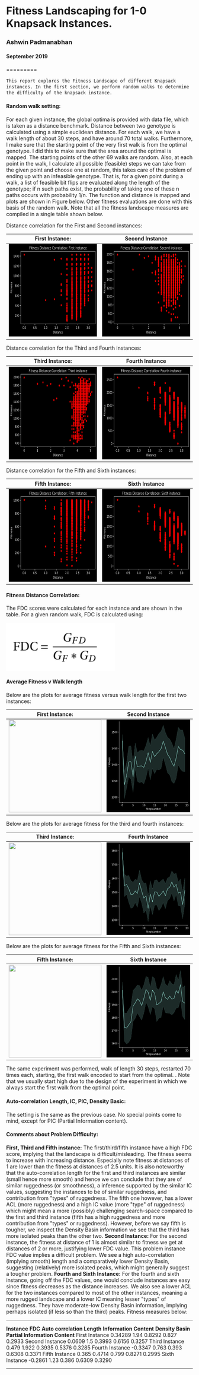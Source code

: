 # Fitness Landscaping for 1-0 Knapsack Instances.
### Ashwin Padmanabhan
#### September 2019
=========

    This report explores the Fitness Landscape of different Knapsack
    instances. In the first section, we perform random walks to determine
    the difficulty of the knapsack instance.


#### Random walk setting: 

For each given instance, the global optima is provided with data file,
which is taken as a distance benchmark. Distance between two genotype is
calculated using a simple euclidean distance. For each walk, we have a
walk length of about 30 steps, and have around 70 total walks.
Furthermore, I make sure that the starting point of the very first walk
is from the optimal genotype. I did this to make sure that the area
around the optimal is mapped. The starting points of the other 69 walks
are random. Also, at each point in the walk, I calculate all possible
(feasible) steps we can take from the given point and choose one at
random, this takes care of the problem of ending up with an infeasible
genotype. That is, for a given point during a walk, a list of feasible
bit flips are evaluated along the length of the genotype; if n such
paths exist, the probability of taking one of these n paths occurs
with probability 1/n. The function and distance is mapped and
plots are shown in Figure below. Other fitness evaluations are done with this basis of
the random walk. Note that all the fitness landscape measures are
compiled in a single table shown below.

Distance correlation for the First and Second instances: 

First Instance: | Second Instance
:-------------------------:|:-------------------------:
<img src="/ResultPlots/distance_correlation_first.png" width="250" height="250"> | <img src="/ResultPlots/distance_correlation_second.png" width="250" height="250">

Distance correlation for the Third and Fourth instances: 

Third Instance: | Fourth Instance
:-------------------------:|:-------------------------:
<img src="/ResultPlots/distance_correlation_third.png" width="250" height="250"> | <img src="/ResultPlots/distance_correlation_fourth.png" width="250" height="250">

Distance correlation for the Fifth and Sixth instances: 

Fifth Instance: | Sixth Instance
:-------------------------:|:-------------------------:
<img src="/ResultPlots/distance_correlation_fifth.png" width="250" height="250"> | <img src="/ResultPlots/distance_correlation_sixth.png" width="250" height="250">

#### Fitness Distance Correlation: 

The FDC scores were calculated for each instance and are shown in the
table. For a given random walk, FDC is calculated using:

<img src="/ResultPlots/fdcformula.png" align="middle"> 

#### Average Fitness v Walk length

Below are the plots for average fitness versus walk length for the first two instances: 

First Instance: | Second Instance
:-------------------------:|:-------------------------:
<img src="/ResultPlots/avgfitness_walk_firstinstance.png}" width="250" height="250"> | <img src="/ResultPlots/avgfitness_walk_secondinstance.png" width="250" height="250">

Below are the plots for average fitness for the third and fourth instances: 

Third Instance: | Fourth Instance
:-------------------------:|:-------------------------:
<img src="/ResultPlots/avgfitness_walk_thirdinstance.png}" width="250" height="250"> | <img src="/ResultPlots/avgfitness_walk_fourthinstance.png" width="250" height="250">


Below are the plots for average fitness for the Fifth and Sixth instances: 

Fifth Instance: | Sixth Instance
:-------------------------:|:-------------------------:
<img src="/ResultPlots/avgfitness_walk_fifthinstance.png}" width="250" height="250"> | <img src="/ResultPlots/avgfitness_walk_sixthinstance.png" width="250" height="250">


The same experiment was performed, walk of length 30 steps, restarted 70
times each, starting, the first walk encoded to start from the optimal.
. Note that we usually start high due to the design of the
experiment in which we always start the first walk from the optimal
point.

#### Auto-correlation Length, IC, PIC, Density Basic: 

The setting is the same as the previous case. No special points come to
mind, except for PIC (Partial Information content). 

#### Comments about Problem Difficulty:

**First, Third and Fifth instance:** The first/third/fifth instance have
a high FDC score, implying that the landscape is difficult/misleading.
The fitness seems to increase with increasing distance. Especially note
fitness at distances of 1 are lower than the fitness at distances of 2.5
units. It is also noteworthy that the auto-correlation
length for the first and third instances are similar (small hence more
smooth) and hence we can conclude that they are of similar ruggedness
(or smoothness), a inference supported by the similar IC values,
suggesting the instances to be of similar ruggedness, and contribution
from \"types\" of ruggedness. The fifth one however, has a lower ACL
(more ruggedness) and a high IC value (more \"type\" of ruggedness)
which might mean a more (possibly) challenging search-space compared to
the first and third instance (fifth has a high ruggedness and more
contribution from \"types\" or ruggedness). However, before we say fifth
is tougher, we inspect the Density Basin information we see that the
third has more isolated peaks than the other two. **Second Instance:**
For the second instance, the fitness at distance of 1 is almost similar
to fitness we get at distances of 2 or more, justifying lower FDC value.
This problem instance FDC value implies a difficult problem. We see a
high auto-correlation (implying smooth) length and a comparatively lower
Density Basin, suggesting (relatively) more isolated peaks, which might
generally suggest a tougher problem. **Fourth and Sixth Instance:** For
the fourth and sixth instance, going off the FDC values, one would
conclude instances are easy since fitness decreases as the distance
increases. We also see a lower
ACL for the two instances compared to most of the other instances,
meaning a more rugged landscape and a lower IC meaning lesser \"types\"
of ruggedness. They have moderate-low Density Basin information,
implying perhaps isolated (if less so than the third) peaks. Fitness
measures below:

  ----------------- --------- ----------------------------- ------------------------- ------------------- ---------------------------------
  **Instance**      **FDC**   **Auto correlation Length**   **Information Content**   **Density Basin**   **Partial Information Content**
  First Instance    0.34289   1.94                          0.8292                    0.827               0.2933
  Second Instance   0.0609    1.5                           0.3993                    0.6156              0.3257
  Third Instance    0.479     1.922                         0.3935                    0.5376              0.3285
  Fourth Instance   -0.3347   0.763                         0.393                     0.6308              0.3371
  Fifth Instance    0.365     0.4714                        0.799                     0.8271              0.2995
  Sixth Instance    -0.2861   1.23                          0.386                     0.6309              0.3290
  ----------------- --------- ----------------------------- ------------------------- ------------------- ---------------------------------
